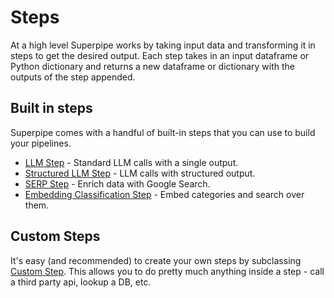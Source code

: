 # Steps
At a high level Superpipe works by taking input data and transforming it in steps to get the desired output. Each step takes in an input dataframe or Python dictionary and returns a new dataframe or dictionary with the outputs of the step appended. 

## Built in steps
Superpipe comes with a handful of built-in steps that you can use to build your pipelines.
- [LLM Step](./LLMStep.md) - Standard LLM calls with a single output.
- [Structured LLM Step](./LLMStructuredStep.md) - LLM calls with structured output.
- [SERP Step](./SERPStep.md) - Enrich data with Google Search.
- [Embedding Classification Step](EmbeddingClassificationStep.md) - Embed categories and search over them.

## Custom Steps
It's easy (and recommended) to create your own steps by subclassing [Custom Step](./CustomStep.md). This allows you to do pretty much anything inside a step - call a third party api, lookup a DB, etc.


